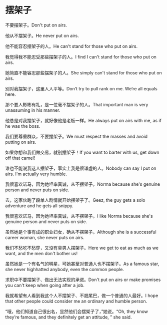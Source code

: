 # 摆架子

<p><span class="chinese">不要摆架子。</span><span class="english">Don't put on airs.</span></p>

<p><span class="chinese">他从不摆架子。</span><span class="english">He never put on airs.</span></p>

<p><span class="chinese">他不能容忍摆架子的人。</span><span class="english">He can't stand for those who put on airs.</span></p>

<p><span class="chinese">我觉得我不能忍受那些摆架子的人。</span><span class="english">I find I can't stand for those who put on airs.</span></p>

<p><span class="chinese">她简直不能容忍那些摆架子的人。</span><span class="english">She simply can't stand for those who put on airs.</span></p>

<p><span class="chinese">别对我摆架子，这里人人平等。</span><span class="english">Don’t try to pull rank on me. We’re all equals here.</span></p>

<p><span class="chinese">那个要人彬彬有礼，是一位毫不摆架子的人。</span><span class="english">That important man is very unassuming in his manner.</span></p>

<p><span class="chinese">他总是对我摆架子，就好像他是老板一样。</span><span class="english">He always put on airs with me, as if he was the boss.</span></p>

<p><span class="chinese">我们要尊重群众，不要摆架子。</span><span class="english">We must respect the masses and avoid putting on airs.</span></p>

<p><span class="chinese">如果你想和我们做交易，就别摆架子！</span><span class="english">If you want to barter with us, get down off that camel!</span></p>

<p><span class="chinese">谁也不能说我这人摆架子，事实上我是很谦虚的人。</span><span class="english">Nobody can say I put on airs. I'm actually very humble.</span></p>

<p><span class="chinese">我很喜欢诺马，因为她坦率真诚，从不摆架子。</span><span class="english">Norma because she's genuine person and never puts on side.</span></p>

<p><span class="chinese">去，这家伙跑了段单人剧情就开始摆架子了。</span><span class="english">Geez, the guy gets a solo adventure and he gets all snippy.</span></p>

<p><span class="chinese">我很喜欢诺马，因为她坦率真诚，从不摆架子。</span><span class="english">I like Norma because she's genuine person and never puts on side.</span></p>

<p><span class="chinese">虽然她是个事有成的职业妇女，确从不摆架子。</span><span class="english">Although she is a successful career woman, she never puts on airs.</span></p>

<p><span class="chinese">我们不愁吃不愁穿，又没有臭男人摆架子。</span><span class="english">Here we get to eat as much as we want, and the men don't bother us!</span></p>

<p><span class="chinese">虽然她是一个有名气的明星，可她甚至对普通人也不摆架子。</span><span class="english">As a famous star, she never highhatted anybody, even the common people.</span></p>

<p><span class="chinese">求职中不要摆架子、做出无法实现的承诺。</span><span class="english">Don't put on airs or make promises you can't keep when going after a job.</span></p>

<p><span class="chinese">我就希望有人看到我这个人不摆架子、不翘尾巴，做一个普通的人最好。</span><span class="english">I hope that other people could consider me an ordinary and humble person.</span></p>

<p><span class="chinese">“哦，他们知道自己很出名，显然他们会摆架子了，”她说。</span><span class="english">“Oh, they know they’re famous, and they definitely get an attitude, ” she said.</span></p>

